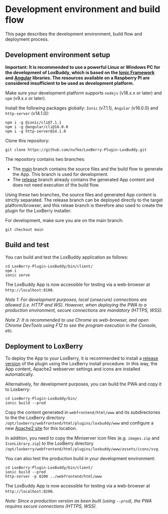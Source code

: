 # Development environment and build flow

This page describes the development environment, build flow and deployment process.

## Development environment setup

**Important: It is recommended to use a powerful Linux or Windows PC for the development of LoxBuddy, which is based on the [Ionic Framework](https://ionicframework.com/) and [Angular](https://angular.io/) libraries. The resources available on a Raspberry PI are considered insufficient to be used as development platform.**

Make sure your development platform supports `nodejs` (v18.x.x or later) and `npm` (v9.x.x or later).

Install the following packages globally: `Ionic` (v7.1.1), `Angular` (v16.0.0) and `http-server` (v14.1.0):
```
npm i -g @ionic/cli@7.1.1
npm i -g @angular/cli@16.0.0
npm i -g http-server@14.1.0
```

Clone this repository:
```
git clone https://github.com/nufke/LoxBerry-Plugin-LoxBuddy.git
```

The repository contains two branches:

 * The [main](https://github.com/nufke/LoxBerry-Plugin-LoxBuddy/tree/main) branch contains the source files and the build flow to generate the App. This branch is used for development.
 * The [release](https://github.com/nufke/LoxBerry-Plugin-LoxBuddy/tree/release) branch already contains the generated App content and does not need execution of the build flow.

Using these two branches, the source files and generated App content is strictly separated. The release branch can be deployed directly to the target platform/browser, and this releae branch is therefore also used to create the plugin for the LoxBerry installer.

For development, make sure you are on the main branch:
```
git checkout main
```

## Build and test

You can build and test the LoxBuddy application as follows:
```
cd LoxBerry-Plugin-LoxBuddy/bin/client/
npm i
ionic serve
```

The LoxBuddy App is now accessible for testing via a web-browser at `http://localhost:8100`.

*Note 1: For development purposes, local (unsecure) connections are allowed (i.e. HTTP and WS). However, when deploying the PWA to a production environment, secure connections are mandatory (HTTPS, WSS).*

*Note 2: It is recommended to use Chrome as web-browser, and open Chrome DevTools using F12 to see the program execution in the Console, etc.*

## Deployment to LoxBerry

To deploy the App to your LoxBerry, it is recommended to install a [release version](https://github.com/nufke/LoxBerry-Plugin-LoxBuddy/releases) of the plugin using the LoxBerry install procedure. In this way, the App content, Apache2 webserver settings and icons are installed automatically.

Alternatively, for development purposes, you can build the PWA and copy it to Loxberry:
```
cd LoxBerry-Plugin-LoxBuddy/bin/
ionic build --prod
```

Copy the content generated in `webfrontend/html/www` and its subdirectories to the the LoxBerry directory `/opt/loxberry/webfrontend/html/plugins/loxbuddy/www` and configure a new [Apache2 site](https://github.com/nufke/LoxBerry-Plugin-LoxBuddy/blob/main/config/apache2.conf) for this location.

In addition, you need to copy the Miniserver icon files (e.g. `images.zip` and `IconLibrary.zip`) to the LoxBerry directory `/opt/loxberry/webfrontend/html/plugins/loxbuddy/www/assets/icons/svg`.

You can also test the production build in your development environment:
```
cd LoxBerry-Plugin-LoxBuddy/bin/client/
ionic build --prod
http-server -p 8200 ../webfrontend/html/www
```

The LoxBuddy App is now accessible for testing via a web-browser at `http://localhost:8200`.

*Note: Since a production version as been built (using `--prod`), the PWA requires secure connections (HTTPS, WSS).*
